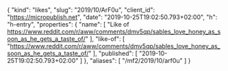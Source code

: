 {
  "kind": "likes",
  "slug": "2019/10/ArF0u",
  "client_id": "https://micropublish.net",
  "date": "2019-10-25T19:02:50.793+02:00",
  "h": "h-entry",
  "properties": {
    "name": [
      "Like of https://www.reddit.com/r/aww/comments/dmv5qp/sables_love_honey_as_soon_as_he_gets_a_taste_of/"
    ],
    "like-of": [
      "https://www.reddit.com/r/aww/comments/dmv5qp/sables_love_honey_as_soon_as_he_gets_a_taste_of/"
    ],
    "published": [
      "2019-10-25T19:02:50.793+02:00"
    ]
  },
  "aliases": [
    "/mf2/2019/10/arf0u"
  ]
}

